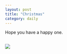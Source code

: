 ```yaml
---
layout: post
title: "Christmas"
category: daily
---
```

Hope you have a happy one.
<p></p>

<img src="{{ ASSET_PATH }}/images/xmas.jpg" style="display: block; margin-left: 0px; margin-right: auto; margin-top: 30px;">